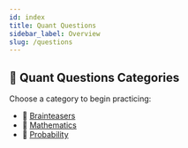 ```yaml
---
id: index
title: Quant Questions
sidebar_label: Overview
slug: /questions
---
```


## 🧠 Quant Questions Categories

Choose a category to begin practicing:

- 📘 [Brainteasers](./brainteasers)  
- 📐 [Mathematics](./mathematics)  
- 🎲 [Probability](./probability)  